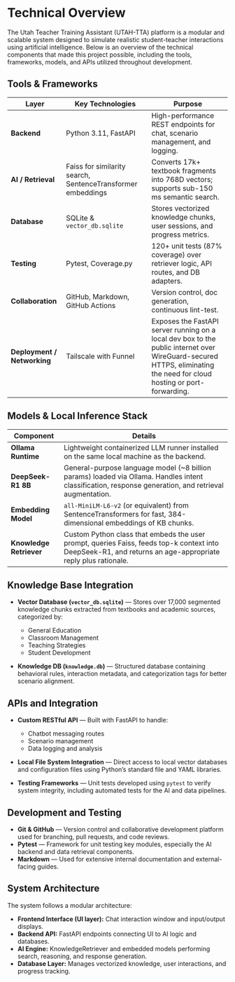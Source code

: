 # Technical Overview

The Utah Teacher Training Assistant (UTAH-TTA) platform is a modular and scalable system designed to simulate realistic student-teacher interactions using artificial intelligence. Below is an overview of the technical components that made this project possible, including the tools, frameworks, models, and APIs utilized throughout development.

## Tools & Frameworks

| Layer            | Key Technologies                          | Purpose                                                                 |
|------------------|--------------------------------------------|-------------------------------------------------------------------------|
| **Backend**      | Python 3.11, FastAPI                       | High-performance REST endpoints for chat, scenario management, and logging. |
| **AI / Retrieval** | Faiss for similarity search, SentenceTransformer embeddings | Converts 17k+ textbook fragments into 768D vectors; supports sub-150 ms semantic search. |
| **Database**     | SQLite & `vector_db.sqlite`               | Stores vectorized knowledge chunks, user sessions, and progress metrics. |
| **Testing**      | Pytest, Coverage.py                       | 120+ unit tests (87% coverage) over retriever logic, API routes, and DB adapters. |
| **Collaboration**| GitHub, Markdown, GitHub Actions          | Version control, doc generation, continuous lint-test.                  |
| **Deployment / Networking** | Tailscale with Funnel                | Exposes the FastAPI server running on a local dev box to the public internet over WireGuard-secured HTTPS, eliminating the need for cloud hosting or port-forwarding. |

## Models & Local Inference Stack

| Component            | Details                                                                 |
|----------------------|-------------------------------------------------------------------------|
| **Ollama Runtime**    | Lightweight containerized LLM runner installed on the same local machine as the backend. |
| **DeepSeek-R1 8B**    | General-purpose language model (~8 billion params) loaded via Ollama. Handles intent classification, response generation, and retrieval augmentation. |
| **Embedding Model**   | `all-MiniLM-L6-v2` (or equivalent) from SentenceTransformers for fast, 384-dimensional embeddings of KB chunks. |
| **Knowledge Retriever** | Custom Python class that embeds the user prompt, queries Faiss, feeds top-k context into DeepSeek-R1, and returns an age-appropriate reply plus rationale. |

## Knowledge Base Integration

- **Vector Database (`vector_db.sqlite`)** — Stores over 17,000 segmented knowledge chunks extracted from textbooks and academic sources, categorized by:
  - General Education
  - Classroom Management
  - Teaching Strategies
  - Student Development

- **Knowledge DB (`knowledge.db`)** — Structured database containing behavioral rules, interaction metadata, and categorization tags for better scenario alignment.

## APIs and Integration

- **Custom RESTful API** — Built with FastAPI to handle:
  - Chatbot messaging routes
  - Scenario management
  - Data logging and analysis

- **Local File System Integration** — Direct access to local vector databases and configuration files using Python’s standard file and YAML libraries.

- **Testing Frameworks** — Unit tests developed using `pytest` to verify system integrity, including automated tests for the AI and data pipelines.

## Development and Testing

- **Git & GitHub** — Version control and collaborative development platform used for branching, pull requests, and code reviews.
- **Pytest** — Framework for unit testing key modules, especially the AI backend and data retrieval components.
- **Markdown** — Used for extensive internal documentation and external-facing guides.

## System Architecture

The system follows a modular architecture:

- **Frontend Interface (UI layer):** Chat interaction window and input/output displays.
- **Backend API:** FastAPI endpoints connecting UI to AI logic and databases.
- **AI Engine:** KnowledgeRetriever and embedded models performing search, reasoning, and response generation.
- **Database Layer:** Manages vectorized knowledge, user interactions, and progress tracking.
